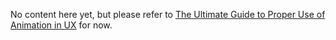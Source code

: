No content here yet, but please refer to [The Ultimate Guide to Proper Use of Animation in UX](https://uxdesign.cc/the-ultimate-guide-to-proper-use-of-animation-in-ux-10bd98614fa9) for now.
